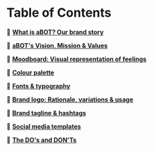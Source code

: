 # Table of Contents

:bookmark_tabs: **[What is aBOT? Our brand story](abot-brand-story.md)**

:bookmark_tabs: **[aBOT's Vision, Mission & Values](abot-values.md)**

:bookmark_tabs: **[Moodboard: Visual representation of feelings](abot-moodboard.md)**

:bookmark_tabs: **[Colour palette](abot-color-palette.md)**

:bookmark_tabs: **[Fonts & typography](abot-typography.md)**

:bookmark_tabs: **[Brand logo: Rationale, variations & usage](abot-logo.md)**

:bookmark_tabs: **[Brand tagline & hashtags](abot-tagline-hashtag.md)**

:bookmark_tabs: **[Social media templates](abot-social-media-templates.md)**

:bookmark_tabs: **[The DO's and DON'Ts](abot-dos-and-donts.md)**
